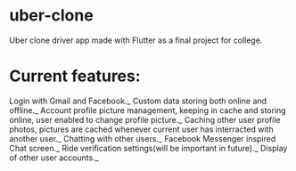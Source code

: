 # uber-clone
 Uber clone driver app made with Flutter as a final project for college.
 
# Current features:
 Login with Gmail and Facebook._
 Custom data storing both online and offline._
 Account profile picture management, keeping in cache and storing online, user enabled to change profile picture._
 Caching other user profile photos, pictures are cached whenever current user has interracted with another user._
 Chatting with other users._
 Facebook Messenger inspired Chat screen._
 Ride verification settings(will be important in future)._
 Display of other user accounts._

